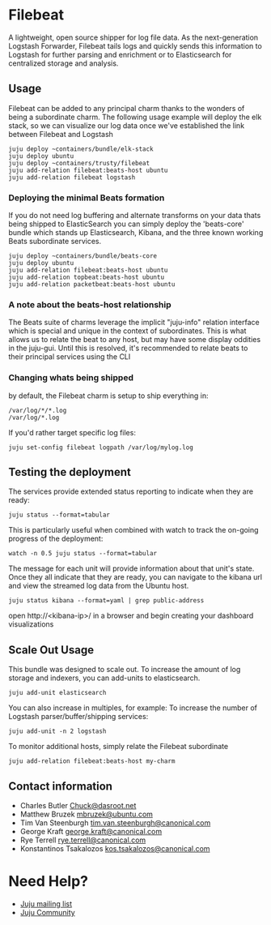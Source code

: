# Filebeat

A lightweight, open source shipper for log file data. As the
next-generation Logstash Forwarder, Filebeat tails logs and quickly sends this
information to Logstash for further parsing and enrichment or to Elasticsearch
for centralized storage and analysis.

## Usage

Filebeat can be added to any principal charm thanks to the wonders of being
a subordinate charm. The following usage example will deploy the elk stack,
so we can visualize our log data once we've established the link between
Filebeat and Logstash

    juju deploy ~containers/bundle/elk-stack
    juju deploy ubuntu
    juju deploy ~containers/trusty/filebeat
    juju add-relation filebeat:beats-host ubuntu
    juju add-relation filebeat logstash


### Deploying the minimal Beats formation

If you do not need log buffering and alternate transforms on your data thats
being shipped to ElasticSearch you can simply deploy the 'beats-core' bundle
which stands up Elasticsearch, Kibana, and the three known working Beats
subordinate services.

    juju deploy ~containers/bundle/beats-core
    juju deploy ubuntu
    juju add-relation filebeat:beats-host ubuntu
    juju add-relation topbeat:beats-host ubuntu
    juju add-relation packetbeat:beats-host ubuntu

### A note about the beats-host relationship

The Beats suite of charms leverage the implicit "juju-info" relation interface
which is special and unique in the context of subordinates. This is what allows
us to relate the beat to any host, but may have some display oddities in the
juju-gui. Until this is resolved, it's recommended to relate beats to their
principal services using the CLI

### Changing whats being shipped

by default, the Filebeat charm is setup to ship everything in:

    /var/log/*/*.log
    /var/log/*.log
<!-- /* -->

If you'd rather target specific log files:

    juju set-config filebeat logpath /var/log/mylog.log


## Testing the deployment

The services provide extended status reporting to indicate when they are ready:

    juju status --format=tabular

This is particularly useful when combined with watch to track the on-going
progress of the deployment:

    watch -n 0.5 juju status --format=tabular

The message for each unit will provide information about that unit's state.
Once they all indicate that they are ready, you can navigate to the kibana
url and view the streamed log data from the Ubuntu host.

    juju status kibana --format=yaml | grep public-address

  open http://&lt;kibana-ip&gt;/ in a browser and begin creating your dashboard
  visualizations

## Scale Out Usage

This bundle was designed to scale out. To increase the amount of log storage and
indexers, you can add-units to elasticsearch.

    juju add-unit elasticsearch

You can also increase in multiples, for example: To increase the number of
Logstash parser/buffer/shipping services:

    juju add-unit -n 2 logstash

To monitor additional hosts, simply relate the Filebeat subordinate

    juju add-relation filebeat:beats-host my-charm


## Contact information

- Charles Butler <Chuck@dasroot.net>
- Matthew Bruzek <mbruzek@ubuntu.com>
- Tim Van Steenburgh <tim.van.steenburgh@canonical.com>
- George Kraft <george.kraft@canonical.com>
- Rye Terrell <rye.terrell@canonical.com>
- Konstantinos Tsakalozos <kos.tsakalozos@canonical.com>

# Need Help?

- [Juju mailing list](https://lists.ubuntu.com/mailman/listinfo/juju)
- [Juju Community](https://jujucharms.com/community)
